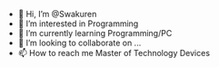 - 👋 Hi, I’m @Swakuren
- 👀 I’m interested in Programming
- 🌱 I’m currently learning Programming/PC
- 💞️ I’m looking to collaborate on ...
- 📫 How to reach me Master of Technology Devices

<!---
Swakuren/Swakuren is a ✨ special ✨ repository because its `README.md` (this file) appears on your GitHub profile.
You can click the Preview link to take a look at your changes.
--->
